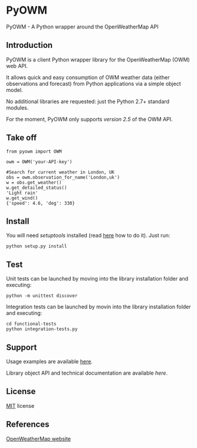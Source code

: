 PyOWM
=====
PyOWM - A Python wrapper around the OpenWeatherMap API

Introduction
------------
PyOWM is a client Python wrapper library for the OpenWeatherMap (OWM) web API.

It allows quick and easy consumption of OWM weather data (either observations 
and forecast) from Python applications via a simple object model.

No additional libraries are requested: just the Python 2.7+ standard modules.

For the moment, PyOWM only supports _version 2.5_ of the OWM API.

Take off
--------
    from pyowm import OWM

    owm = OWM('your-API-key')
    
    #Search for current weather in London, UK
    obs = owm.observation_for_name('London,uk')
    w = obs.get_weather()
    w.get_detailed_status()
    'Light rain'
    w.get_wind()
    {'speed': 4.6, 'deg': 330}

Install
-------
You will need _setuptools_ installed (read [here](https://pypi.python.org/pypi/setuptools) 
how to do it). Just run:

    python setup.py install

Test
----
Unit tests can be launched by moving into the library installation folder and 
executing:

    python -m unittest discover
    
Integration tests can be launched by movin into the library installation folder
and executing:

    cd functional-tests
    python integration-tests.py  

Support
-------
Usage examples are available [here](https://github.com/csparpa/pyowm/blob/master/docs/usage-examples.md).

Library object API and technical documentation are available _here_.

License
-------
[MIT](https://github.com/csparpa/pyowm/blob/master/LICENSE) license

References
----------
[OpenWeatherMap website](http://openweathermap.org/)
